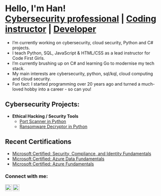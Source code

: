 <h1>Hello, I'm Han! <br/>
<a href="https://www.linkedin.com/in/hanoconnor">Cybersecurity professional</a> | <a href="https://codefirstgirls.com/">Coding instructor</a> | <a href="https://github.com/hanoconnor">Developer</a></h1>


- I’m currently working on cybersecurity, cloud security, Python and C# projects.
- I teach Python, SQL, JavaScript & HTML/CSS as a lead instructor for Code First Girls.
- I’m currently brushing up on C# and learning Go to modernise my tech stack.
- My main interests are cybersecurity, python, sql/kql, cloud computing and cloud security.
- Fun fact: I started programming over 20 years ago and turned a much-loved hobby into a career - so can you!

<h2>Cybersecurity Projects:</h2>

- <b>Ethical Hacking / Security Tools</b>
  - [Port Scanner in Python](https://github.com/hanoconnor/ethical-hacking-tools/tree/main/Lib/port-scanner)
  - [Ransomware Decryptor in Python](https://github.com/hanoconnor/ethical-hacking-tools/tree/main/Lib/ransomware-decryptor)

<h2>Recent Certifications</h2>

- <a href="https://www.credly.com/badges/83f01b6e-a160-4277-82f4-be401c1a9a37/public_url">Microsoft Certified: Security, Compliance, and Identity Fundamentals</a>
- <a href="https://www.credly.com/badges/efedbe10-d65d-4a08-80ba-2c01e05a07af/public_url">Microsoft Certified: Azure Data Fundamentals</a>
- <a href="https://www.credly.com/badges/6e9bca93-77db-415b-b2cd-f3328a7e87bf/public_url">Microsoft Certified: Azure Fundamentals</a>

<h3>Connect with me:</h3>

[<img align="left" alt="HanOConnor | Twitter" width="22px" src="https://cdn.jsdelivr.net/npm/simple-icons@v3/icons/twitter.svg" />][twitter]
[<img align="left" alt="HanOConnor | LinkedIn" width="22px" src="https://cdn.jsdelivr.net/npm/simple-icons@v3/icons/linkedin.svg" />][linkedin]

[twitter]: https://twitter.com/HanOconnorDev
[linkedin]: https://www.linkedin.com/in/hanoconnor/
